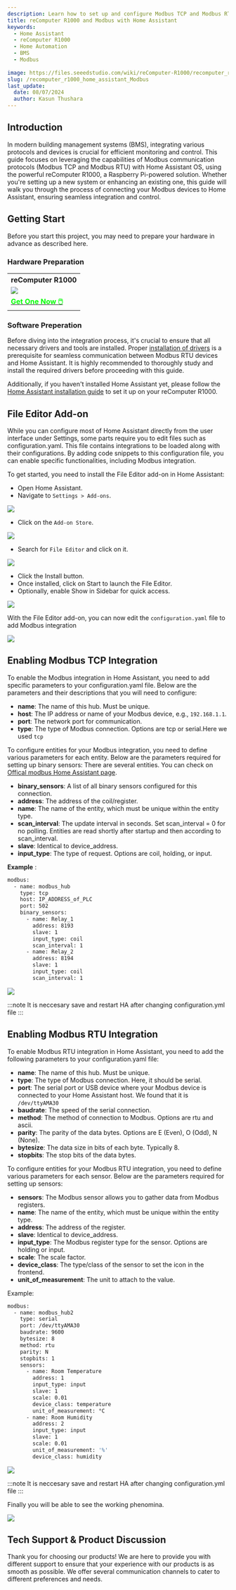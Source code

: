 ```yaml
---
description: Learn how to set up and configure Modbus TCP and Modbus RTU with Home Assistant on a reComputer R1000, a powerful Raspberry Pi-powered solution for seamless integration and control of your Modbus devices in a Building Management System (BMS).
title: reComputer R1000 and Modbus with Home Assistant 
keywords:
  - Home Assistant 
  - reComputer R1000
  - Home Automation
  - BMS
  - Modbus
  
image: https://files.seeedstudio.com/wiki/reComputer-R1000/recomputer_r_images/01.png
slug: /recomputer_r1000_home_assistant_Modbus
last_update:
  date: 08/07/2024
  author: Kasun Thushara
---
```


## Introduction 

In modern building management systems (BMS), integrating various protocols and devices is crucial for efficient monitoring and control. This guide focuses on leveraging the capabilities of Modbus communication protocols (Modbus TCP and Modbus RTU) with Home Assistant OS, using the powerful reComputer R1000, a Raspberry Pi-powered solution. Whether you're setting up a new system or enhancing an existing one, this guide will walk you through the process of connecting your Modbus devices to Home Assistant, ensuring seamless integration and control.

## Getting Start

Before you start this project, you may need to prepare your hardware in advance as described here.

### Hardware Preparation

<div class="table-center">
	<table class="table-nobg">
    <tr class="table-trnobg">
      <th class="table-trnobg">reComputer R1000</th>
		</tr>
    <tr class="table-trnobg"></tr>
		<tr class="table-trnobg">
			<td class="table-trnobg"><div style={{textAlign:'center'}}><img src="https://files.seeedstudio.com/wiki/reComputer-R1000/recomputer_r_images/01.png" style={{width:300, height:'auto'}}/></div></td>
		</tr>
    <tr class="table-trnobg"></tr>
		<tr class="table-trnobg">
			<td class="table-trnobg"><div class="get_one_now_container" style={{textAlign: 'center'}}><a class="get_one_now_item" href="https://www.seeedstudio.com/reComputer-R1025-10-p-5895.html">
              <strong><span><font color={'FFFFFF'} size={"4"}> Get One Now 🖱️</font></span></strong>
          </a></div></td>
        </tr>
    </table>
    </div>

### Software Preperation

Before diving into the integration process, it's crucial to ensure that all necessary drivers and tools are installed. Proper [installation of drivers](https://wiki.seeedstudio.com/reComputer_r1000_use_rs485_modbus_rtu/) is a prerequisite for seamless communication between Modbus RTU devices and Home Assistant. It is highly recommended to thoroughly study and install the required drivers before proceeding with this guide.

Additionally, if you haven't installed Home Assistant yet, please follow the [Home Assistant installation guide](https://wiki.seeedstudio.com/recomputer_r1000_home_automation/) to set it up on your reComputer R1000.

## File Editor Add-on

While you can configure most of Home Assistant directly from the user interface under Settings, some parts require you to edit files such as configuration.yaml. This file contains integrations to be loaded along with their configurations. By adding code snippets to this configuration file, you can enable specific functionalities, including Modbus integration.

To get started, you need to install the File Editor add-on in Home Assistant:

- Open Home Assistant.
- Navigate to `Settings > Add-ons`.

<div style={{textAlign:'center'}}><img src="https://files.seeedstudio.com/wiki/reComputer-R1000/HA/settings.PNG" style={{width:600}}/></div>

- Click on the `Add-on Store`.
  
<div style={{textAlign:'center'}}><img src="https://files.seeedstudio.com/wiki/reComputer-R1000/HA/add-ons.PNG" style={{width:600}}/></div>

- Search for `File Editor` and click on it.

<div style={{textAlign:'center'}}><img src="https://files.seeedstudio.com/wiki/reComputer-R1000/HA/fileeditor.PNG" style={{width:600}}/></div>

- Click the Install button.
- Once installed, click on Start to launch the File Editor.
- Optionally, enable Show in Sidebar for quick access.
 
<div style={{textAlign:'center'}}><img src="https://files.seeedstudio.com/wiki/reComputer-R1000/HA/fileeditor-start.PNG" style={{width:600}}/></div>

With the File Editor add-on, you can now edit the `configuration.yaml` file to add Modbus integration

<div style={{textAlign:'center'}}><img src="https://files.seeedstudio.com/wiki/reComputer-R1000/HA/config.PNG" style={{width:600}}/></div>

## Enabling Modbus TCP Integration

To enable the Modbus integration in Home Assistant, you need to add specific parameters to your configuration.yaml file. Below are the parameters and their descriptions that you will need to configure:

- **name**: The name of this hub. Must be unique.
- **host**: The IP address or name of your Modbus device, e.g., `192.168.1.1`.
- **port**: The network port for communication.
- **type**: The type of Modbus connection. Options are tcp or serial.Here we used `tcp`

To configure entities for your Modbus integration, you need to define various parameters for each entity. Below are the parameters required for setting up binary sensors:
There are several entities. You can check on [Offical modbus Home Assistant page](https://www.home-assistant.io/integrations/modbus).

- **binary_sensors**: A list of all binary sensors configured for this connection.
- **address**: The address of the coil/register.
- **name**: The name of the entity, which must be unique within the entity type.
- **scan_interval**: The update interval in seconds. Set scan_interval = 0 for no polling. Entities are read shortly after startup and then according to scan_interval.
- **slave**: Identical to device_address.
- **input_type**: The type of request. Options are coil, holding, or input.

**Example** :

```bash
modbus:
  - name: modbus_hub
    type: tcp
    host: IP_ADDRESS_of_PLC
    port: 502
    binary_sensors:
      - name: Relay_1
        address: 8193
        slave: 1
        input_type: coil
        scan_interval: 1
      - name: Relay_2
        address: 8194
        slave: 1
        input_type: coil
        scan_interval: 1
```
<div style={{textAlign:'center'}}><img src="https://files.seeedstudio.com/wiki/reComputer-R1000/HA/modbus-settings.PNG" style={{width:600}}/></div>

:::note
It is neccesary save and restart HA after changing configuration.yml file 
:::

## Enabling Modbus RTU Integration

To enable Modbus RTU integration in Home Assistant, you need to add the following parameters to your configuration.yaml file:

- **name**: The name of this hub. Must be unique.
- **type**: The type of Modbus connection. Here, it should be serial.
- **port**: The serial port or USB device where your Modbus device is connected to your Home Assistant host. We found that it is `/dev/ttyAMA30`
- **baudrate**: The speed of the serial connection.
- **method**: The method of connection to Modbus. Options are rtu and ascii.
- **parity**: The parity of the data bytes. Options are E (Even), O (Odd), N (None).
- **bytesize**: The data size in bits of each byte. Typically 8.
- **stopbits**: The stop bits of the data bytes.

To configure entities for your Modbus RTU integration, you need to define various parameters for each sensor. Below are the parameters required for setting up sensors:

- **sensors**: The Modbus sensor allows you to gather data from Modbus registers.
- **name**: The name of the entity, which must be unique within the entity type.
- **address**: The address of the register.
- **slave**: Identical to device_address.
- **input_type**: The Modbus register type for the sensor. Options are holding or input.
- **scale**: The scale factor.
- **device_class**: The type/class of the sensor to set the icon in the frontend.
- **unit_of_measurement**: The unit to attach to the value.


Example: 

```bash
modbus:
  - name: modbus_hub2
    type: serial
    port: /dev/ttyAMA30
    baudrate: 9600
    bytesize: 8
    method: rtu
    parity: N
    stopbits: 1
    sensors:
      - name: Room Temperature
        address: 1
        input_type: input
        slave: 1
        scale: 0.01
        device_class: temperature
        unit_of_measurement: °C
      - name: Room Humidity
        address: 2
        input_type: input
        slave: 1
        scale: 0.01
        unit_of_measurement: '%'
        device_class: humidity
```
<div style={{textAlign:'center'}}><img src="https://files.seeedstudio.com/wiki/reComputer-R1000/HA/modbus-rtu-setting.PNG" style={{width:600}}/></div>

:::note
It is neccesary save and restart HA after changing configuration.yml file 
:::

Finally you will be able to see the working phenomina.

<div style={{textAlign:'center'}}><img src="https://files.seeedstudio.com/wiki/reComputer-R1000/HA/demo.gif" style={{width:600}}/></div>


## Tech Support & Product Discussion

Thank you for choosing our products! We are here to provide you with different support to ensure that your experience with our products is as smooth as possible. We offer several communication channels to cater to different preferences and needs.

<div class="button_tech_support_container">
<a href="https://forum.seeedstudio.com/" class="button_forum"></a> 
<a href="https://www.seeedstudio.com/contacts" class="button_email"></a>
</div>

<div class="button_tech_support_container">
<a href="https://discord.gg/eWkprNDMU7" class="button_discord"></a> 
<a href="https://github.com/Seeed-Studio/wiki-documents/discussions/69" class="button_discussion"></a>
</div>